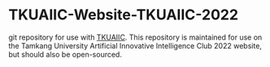 TKUAIIC-Website-TKUAIIC-2022
================

git repository for use with [TKUAIIC].
This repository is maintained for use on the Tamkang University Artificial
Innovative Intelligence Club 2022 website, but should also be open-sourced.

[TKUAIIC]: https://github.com/tkuaiic/tkuaiic
